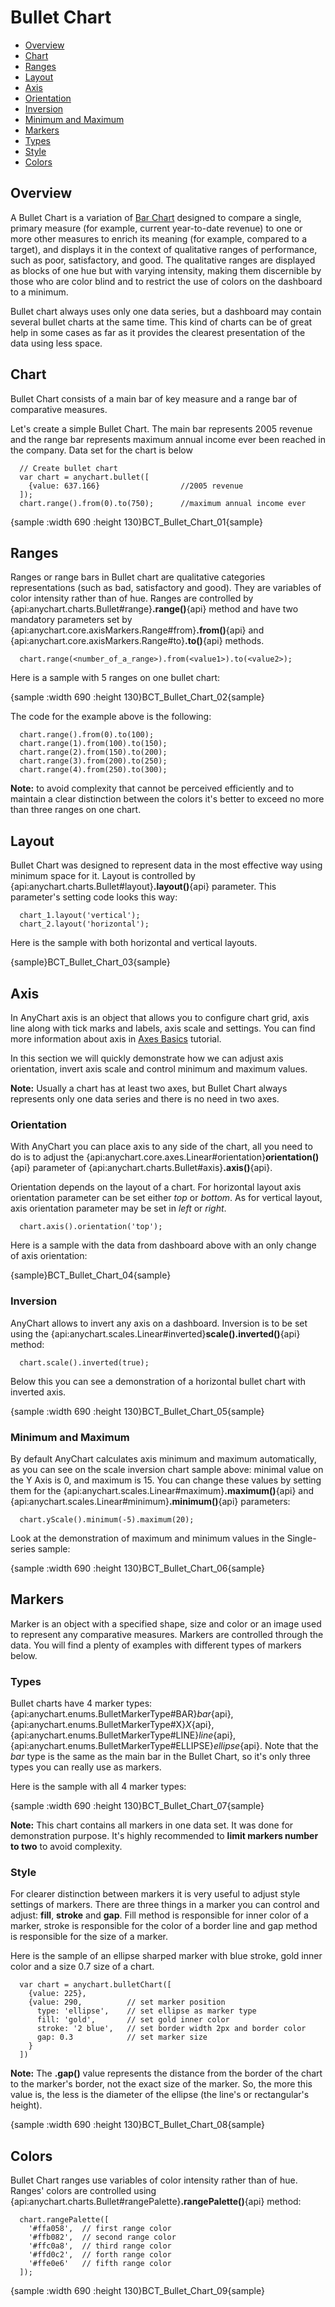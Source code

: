 # Bullet Chart

* [Overview](#overview)
* [Chart](#chart)
* [Ranges](#ranges)
* [Layout](#layout)
* [Axis](#axis)
 * [Orientation](#orientation)
 * [Inversion](#inversion)
 * [Minimum and Maximum](#minimum_and_maximum)
* [Markers](#markers)
 * [Types](#types)
 * [Style](#style)
* [Colors](#colors)
 
## Overview

A Bullet Chart is a variation of [Bar Chart](Bar_Chart) designed to compare a single, primary measure (for example, current year-to-date revenue) to one or more other measures to enrich its meaning (for example, compared to a target), and displays it in the context of qualitative ranges of performance, such as poor, satisfactory, and good. The qualitative ranges are displayed as blocks of one hue but with varying intensity, making them discernible by those who are color blind and to restrict the use of colors on the dashboard to a minimum.
  
  
Bullet chart always uses only one data series, but a dashboard may contain several bullet charts at the same time. This kind of charts can be of great help in some cases as far as it provides the clearest presentation of the data using less space.

## Chart

Bullet Chart consists of a main bar of key measure and a range bar of comparative measures. 
  
Let's create a simple Bullet Chart. The main bar represents 2005 revenue and the range bar represents maximum annual income ever been reached in the company. Data set for the chart is below

```
  // Create bullet chart
  var chart = anychart.bullet([
    {value: 637.166}                  //2005 revenue
  ]);
  chart.range().from(0).to(750);      //maximum annual income ever 
```

{sample :width 690 :height 130}BCT\_Bullet\_Chart\_01{sample}

## Ranges

Ranges or range bars in Bullet chart are qualitative categories representations (such as bad, satisfactory and good). They are variables of color intensity rather than of hue. Ranges are controlled by {api:anychart.charts.Bullet#range}**.range()**{api} method and have two mandatory parameters set by {api:anychart.core.axisMarkers.Range#from}**.from()**{api} and {api:anychart.core.axisMarkers.Range#to}**.to()**{api} methods.

```
  chart.range(<number_of_a_range>).from(<value1>).to(<value2>);
```

Here is a sample with 5 ranges on one bullet chart:

{sample :width 690 :height 130}BCT\_Bullet\_Chart\_02{sample}

The code for the example above is the following:

```
  chart.range().from(0).to(100);
  chart.range(1).from(100).to(150);
  chart.range(2).from(150).to(200);
  chart.range(3).from(200).to(250);
  chart.range(4).from(250).to(300);
```

**Note:** to avoid complexity that cannot be perceived efficiently and to maintain a clear distinction between the colors it's better to exceed no more than three ranges on one chart.

## Layout

Bullet Chart was designed to represent data in the most effective way using minimum space for it. Layout is controlled by {api:anychart.charts.Bullet#layout}**.layout()**{api} parameter. This parameter's setting code looks this way:

```
  chart_1.layout('vertical');
  chart_2.layout('horizontal');
```
Here is the sample with both horizontal and vertical layouts.

{sample}BCT\_Bullet\_Chart\_03{sample}

## Axis

In AnyChart axis is an object that allows you to configure chart grid, axis line along with tick marks and labels, axis scale and settings. You can find more information about axis in [Axes Basics](../Axes_and_Grids/Axis_Basics) tutorial. 

In this section we will quickly demonstrate how we can adjust axis orientation, invert axis scale and control minimum and maximum values.
  
  
**Note:** Usually a chart has at least two axes, but Bullet Chart always represents only one data series and there is no need in two axes.

### Orientation

With AnyChart you can place axis to any side of the chart, all you need to do is to adjust the {api:anychart.core.axes.Linear#orientation}**orientation()**{api} parameter of {api:anychart.charts.Bullet#axis}**.axis()**{api}.
  
  
Orientation depends on the layout of a chart. For horizontal layout axis orientation parameter can be set either *top* or *bottom*. As for vertical layout, axis orientation parameter may be set in *left* or *right*.

```
  chart.axis().orientation('top');
```

Here is a sample with the data from dashboard above with an only change of axis orientation:

{sample}BCT\_Bullet\_Chart\_04{sample}

### Inversion

AnyChart allows to invert any axis on a dashboard. Inversion is to be set using the {api:anychart.scales.Linear#inverted}**scale().inverted()**{api} method:

```
  chart.scale().inverted(true);
```

Below this you can see a demonstration of a horizontal bullet chart with inverted axis. 

{sample :width 690 :height 130}BCT\_Bullet\_Chart\_05{sample}

### Minimum and Maximum

By default AnyChart calculates axis minimum and maximum automatically, as you can see on the scale inversion chart sample above: minimal value on the Y Axis is 0, and maximum is 15. You can change these values by setting them for the {api:anychart.scales.Linear#maximum}**.maximum()**{api} and {api:anychart.scales.Linear#minimum}**.minimum()**{api} parameters:

```
  chart.yScale().minimum(-5).maximum(20);
```

Look at the demonstration of maximum and minimum values in the Single-series sample:

{sample :width 690 :height 130}BCT\_Bullet\_Chart\_06{sample}

## Markers

Marker is an object with a specified shape, size and color or an image used to represent any comparative measures. 
Markers are controlled through the data. You will find a plenty of examples with different types of markers below.

### Types

Bullet charts have 4 marker types: {api:anychart.enums.BulletMarkerType#BAR}*bar*{api}, {api:anychart.enums.BulletMarkerType#X}*X*{api}, {api:anychart.enums.BulletMarkerType#LINE}*line*{api}, {api:anychart.enums.BulletMarkerType#ELLIPSE}*ellipse*{api}. Note that the *bar* type is the same as the main bar in the Bullet Chart, so it's only three types you can really use as markers. 

Here is the sample with all 4 marker types:

{sample :width 690 :height 130}BCT\_Bullet\_Chart\_07{sample}

**Note:** This chart contains all markers in one data set. It was done for demonstration purpose. It's highly recommended to **limit markers number to two** to avoid complexity.

### Style

For clearer distinction between markers it is very useful to adjust style settings of markers. There are three things in a marker you can control and adjust: **fill**, **stroke** and **gap**. Fill method is responsible for inner color of a marker, stroke is responsible for the color of a border line and gap method is responsible for the size of a marker.
  
  
Here is the sample of an ellipse sharped marker with blue stroke, gold inner color and a size 0.7 size of a chart. 

```
  var chart = anychart.bulletChart([
    {value: 225},
    {value: 290,          // set marker position
      type: 'ellipse',    // set ellipse as marker type
      fill: 'gold',       // set gold inner color 
      stroke: '2 blue',   // set border width 2px and border color
      gap: 0.3            // set marker size 
    }
  ])
```

**Note:** The **.gap()** value represents the distance from the border of the chart to the marker's border, not the exact size of the marker. So, the more this value is, the less is the diameter of the ellipse (the line's or rectangular's height).

{sample :width 690 :height 130}BCT\_Bullet\_Chart\_08{sample}

## Colors

Bullet Chart ranges use variables of color intensity rather than of hue. Ranges' colors are controlled using {api:anychart.charts.Bullet#rangePalette}**.rangePalette()**{api} method:

```
  chart.rangePalette([
    '#ffa058',  // first range color
    '#ffb082',  // second range color
    '#ffc0a8',  // third range color
    '#ffd0c2',  // forth range color
    '#ffe0e6'   // fifth range color
  ]);
```

{sample :width 690 :height 130}BCT\_Bullet\_Chart\_09{sample}
